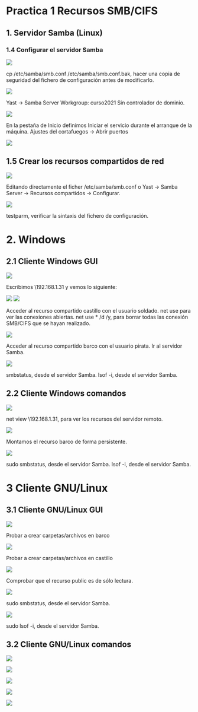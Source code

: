 # Practica 1 Recursos SMB/CIFS

## 1. Servidor Samba (Linux)
### 1.4 Configurar el servidor Samba
![](https://github.com/DAVIDQR22/add20-21-david-quintero/blob/master/U2/Practica1/Recursos-SMB-CIFS/imagenes/samba2.png)

cp /etc/samba/smb.conf /etc/samba/smb.conf.bak, hacer una copia de seguridad del fichero de configuración antes de modificarlo.

![](https://github.com/DAVIDQR22/add20-21-david-quintero/blob/master/U2/Practica1/Recursos-SMB-CIFS/imagenes/samba1.4-1.png)

Yast -> Samba Server
Workgroup: curso2021
Sin controlador de dominio.

![](https://github.com/DAVIDQR22/add20-21-david-quintero/blob/master/U2/Practica1/Recursos-SMB-CIFS/imagenes/samba1.4-2.png)

En la pestaña de Inicio definimos
Iniciar el servicio durante el arranque de la máquina.
Ajustes del cortafuegos -> Abrir puertos

![](https://github.com/DAVIDQR22/add20-21-david-quintero/blob/master/U2/Practica1/Recursos-SMB-CIFS/imagenes/samba1.4-3.png)

## 1.5 Crear los recursos compartidos de red
![](https://github.com/DAVIDQR22/add20-21-david-quintero/blob/master/U2/Practica1/Recursos-SMB-CIFS/imagenes/samba1.5-1.PNG)

Editando directamente el ficher /etc/samba/smb.conf o 
Yast -> Samba Server -> Recursos compartidos -> Configurar.

![](https://github.com/DAVIDQR22/add20-21-david-quintero/blob/master/U2/Practica1/Recursos-SMB-CIFS/imagenes/samba1.5-2.png)

testparm, verificar la sintaxis del fichero de configuración.

# 2. Windows
## 2.1 Cliente Windows GUI
![](https://github.com/DAVIDQR22/add20-21-david-quintero/blob/master/U2/Practica1/Recursos-SMB-CIFS/imagenes/samba2.1-1.PNG)

Escribimos \\192.168.1.31 y vemos lo siguiente:

![](https://github.com/DAVIDQR22/add20-21-david-quintero/blob/master/U2/Practica1/Recursos-SMB-CIFS/imagenes/samba2.1-2.PNG)
![](https://github.com/DAVIDQR22/add20-21-david-quintero/blob/master/U2/Practica1/Recursos-SMB-CIFS/imagenes/samba2.1-3.PNG)

Acceder al recurso compartido castillo con el usuario soldado.
net use para ver las conexiones abiertas.
net use * /d /y, para borrar todas las conexión SMB/CIFS que se hayan realizado.

![](https://github.com/DAVIDQR22/add20-21-david-quintero/blob/master/U2/Practica1/Recursos-SMB-CIFS/imagenes/samba2.1-5.PNG)

Acceder al recurso compartido barco con el usuario pirata.
Ir al servidor Samba.

![](https://github.com/DAVIDQR22/add20-21-david-quintero/blob/master/U2/Practica1/Recursos-SMB-CIFS/imagenes/samba2.1-4.PNG)

smbstatus, desde el servidor Samba.
lsof -i, desde el servidor Samba.


## 2.2 Cliente Windows comandos
![](https://github.com/DAVIDQR22/add20-21-david-quintero/blob/master/U2/Practica1/Recursos-SMB-CIFS/imagenes/enviar2.2-1.PNG)

net view \\192.168.1.31, para ver los recursos del servidor remoto.

![](https://github.com/DAVIDQR22/add20-21-david-quintero/blob/master/U2/Practica1/Recursos-SMB-CIFS/imagenes/enviar2.2-2.PNG)

Montamos el recurso barco de forma persistente.

![](https://github.com/DAVIDQR22/add20-21-david-quintero/blob/master/U2/Practica1/Recursos-SMB-CIFS/imagenes/enviar2.2-3.PNG)

sudo smbstatus, desde el servidor Samba.
lsof -i, desde el servidor Samba.

# 3 Cliente GNU/Linux
## 3.1 Cliente GNU/Linux GUI

![](https://github.com/DAVIDQR22/add20-21-david-quintero/blob/master/U2/Practica1/Recursos-SMB-CIFS/imagenes/samba3.1-2.PNG)

Probar a crear carpetas/archivos en barco

![](https://github.com/DAVIDQR22/add20-21-david-quintero/blob/master/U2/Practica1/Recursos-SMB-CIFS/imagenes/samba3.1-3.PNG)

Probar a crear carpetas/archivos en castillo

![](https://github.com/DAVIDQR22/add20-21-david-quintero/blob/master/U2/Practica1/Recursos-SMB-CIFS/imagenes/samba3.1-4.PNG)

Comprobar que el recurso public es de sólo lectura.

![](https://github.com/DAVIDQR22/add20-21-david-quintero/blob/master/U2/Practica1/Recursos-SMB-CIFS/imagenes/samba3.1-5.PNG)

sudo smbstatus, desde el servidor Samba.

![](https://github.com/DAVIDQR22/add20-21-david-quintero/blob/master/U2/Practica1/Recursos-SMB-CIFS/imagenes/samba3.1-6.PNG)

sudo lsof -i, desde el servidor Samba.

## 3.2 Cliente GNU/Linux comandos

![](https://github.com/DAVIDQR22/add20-21-david-quintero/blob/master/U2/Practica1/Recursos-SMB-CIFS/imagenes/samba3.2-1.PNG)

![](https://github.com/DAVIDQR22/add20-21-david-quintero/blob/master/U2/Practica1/Recursos-SMB-CIFS/imagenes/samba3.2-2.PNG)

![](https://github.com/DAVIDQR22/add20-21-david-quintero/blob/master/U2/Practica1/Recursos-SMB-CIFS/imagenes/samba3.2-3.PNG)

![](https://github.com/DAVIDQR22/add20-21-david-quintero/blob/master/U2/Practica1/Recursos-SMB-CIFS/imagenes/samba3.2-4.PNG)

![](https://github.com/DAVIDQR22/add20-21-david-quintero/blob/master/U2/Practica1/Recursos-SMB-CIFS/imagenes/samba3.2-5.PNG)
